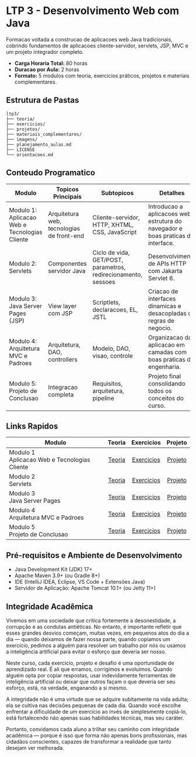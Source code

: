 # LTP 3 - Desenvolvimento Web com Java

Formacao voltada a construcao de aplicacoes web Java tradicionais, cobrindo fundamentos de aplicacoes cliente-servidor, servlets, JSP, MVC e um projeto integrador completo.

- **Carga Horaria Total:** 80 horas  
- **Duracao por Aula:** 2 horas  
- **Formato:** 5 modulos com teoria, exercicios práticos, projetos e materiais complementares.

## Estrutura de Pastas
```
ltp3/
├── teoria/
├── exercicios/
├── projetos/
├── materiais_complementares/
├── imagens/
├── planejamento_aulas.md
├── LICENSE
└── orientacoes.md
```

## Conteudo Programatico
| Modulo | Topicos Principais | Subtopicos | Detalhes |
|--------|-------------------|-----------|----------|
| Modulo 1: Aplicacao Web e Tecnologias Cliente | Arquitetura web, tecnologias de front-end | Cliente-servidor, HTTP, XHTML, CSS, JavaScript | Introducao a aplicacoes web, estrutura do navegador e boas praticas de interface. |
| Modulo 2: Servlets | Componentes servidor Java | Ciclo de vida, GET/POST, parametros, redirecionamento, sessoes | Desenvolvimento de APIs HTTP com Jakarta Servlet 6. |
| Modulo 3: Java Server Pages (JSP) | View layer com JSP | Scriptlets, declaracoes, EL, JSTL | Criacao de interfaces dinamicas e desacopladas de regras de negocio. |
| Modulo 4: Arquitetura MVC e Padroes | Arquitetura, DAO, controllers | Modelo, DAO, visao, controle | Organizacao da aplicacao em camadas com boas praticas de engenharia. |
| Modulo 5: Projeto de Conclusao | Integracao completa | Requisitos, arquitetura, pipeline | Projeto final consolidando todos os conceitos do curso. |

## Links Rapidos
| Modulo | Teoria | Exercicios | Projeto |
|--------|:------:|:----------:|:-------:|
| Modulo 1<br>Aplicacao Web e Tecnologias Cliente | [Teoria](teoria/modulo_01_aplicacao_web_e_tecnologias_cliente.md) | [Exercicios](exercicios/modulo_01_exercicios_aplicacao_web_e_tecnologias_cliente.md) | [Projeto](projetos/modulo_01_projeto_aplicacao_web_e_tecnologias_cliente.md) |
| Modulo 2<br>Servlets | [Teoria](teoria/modulo_02_servlets.md) | [Exercicios](exercicios/modulo_02_exercicios_servlets.md) | [Projeto](projetos/modulo_02_projeto_servlets.md) |
| Modulo 3<br>Java Server Pages | [Teoria](teoria/modulo_03_java_server_pages.md) | [Exercicios](exercicios/modulo_03_exercicios_java_server_pages.md) | [Projeto](projetos/modulo_03_projeto_java_server_pages.md) |
| Modulo 4<br>Arquitetura MVC e Padroes | [Teoria](teoria/modulo_04_arquitetura_mvc_e_padroes_de_projeto.md) | [Exercicios](exercicios/modulo_04_exercicios_arquitetura_mvc_e_padroes_de_projeto.md) | [Projeto](projetos/modulo_04_projeto_arquitetura_mvc_e_padroes_de_projeto.md) |
| Modulo 5<br>Projeto de Conclusao | [Teoria](teoria/modulo_05_projeto_de_conclusao.md) | [Exercicios](exercicios/modulo_05_exercicios_projeto_de_conclusao.md) | [Projeto](projetos/modulo_05_projeto_projeto_de_conclusao.md) |

## Pré-requisitos e Ambiente de Desenvolvimento

- Java Development Kit (JDK) 17+
- Apache Maven 3.9+ (ou Gradle 8+)
- IDE (IntelliJ IDEA, Eclipse, VS Code + Extensões Java)
- Servidor de Aplicação: Apache Tomcat 10.1+ (ou Jetty 11+)

## Integridade Acadêmica
Vivemos em uma sociedade que critica fortemente a desonestidade, a corrupção e as condutas antiéticas. No entanto, é importante refletir que esses grandes desvios começam, muitas vezes, em pequenos atos do dia a dia — quando deixamos de fazer nossa parte, quando copiamos um exercício, pedimos a alguém para resolver um trabalho por nós ou usamos a inteligência artificial para evitar o esforço que deveria ser nosso.

Neste curso, cada exercício, projeto e desafio é uma oportunidade de aprendizado real. É ali que erramos, corrigimos e evoluímos. Quando alguém opta por copiar respostas, usar indevidamente ferramentas de inteligência artificial ou deixar que outros façam o que deveria ser seu esforço, está, na verdade, enganando a si mesmo.

A integridade não é uma virtude que se adquire subitamente na vida adulta; ela se cultiva nas decisões pequenas de cada dia. Quando você escolhe enfrentar a dificuldade de um exercício ao invés de simplesmente copiá-lo, está fortalecendo não apenas suas habilidades técnicas, mas seu caráter.

Portanto, convidamos cada aluno a trilhar seu caminho com integridade acadêmica — porque é isso que forma não apenas bons profissionais, mas cidadãos conscientes, capazes de transformar a realidade que tanto desejam ver melhorada.
